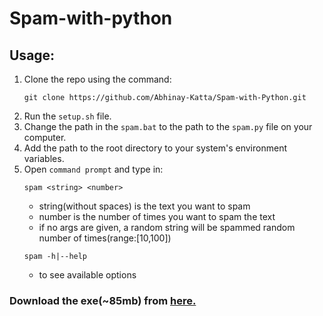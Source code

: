 # Spam-with-python

## Usage:

1. Clone the repo using the command:<br>
   ```
   git clone https://github.com/Abhinay-Katta/Spam-with-Python.git
   ```
2. Run the `setup.sh` file.
3. Change the path in the `spam.bat` to the path to the `spam.py` file on your computer.
4. Add the path to the root directory to your system's environment variables.
5. Open `command prompt` and type in:
   ```
   spam <string> <number>
   ```
   - string(without spaces) is the text you want to spam
   - number is the number of times you want to spam the text
   - if no args are given, a random string will be spammed random number of times(range:[10,100])
   ```
   spam -h|--help
   ```
   - to see available options

### Download the exe(~85mb) from <a href='https://github.com/Abhinay-Katta/Spam-with-Python/releases/download/v1.0.0/spamde.exe'>here.</a>
